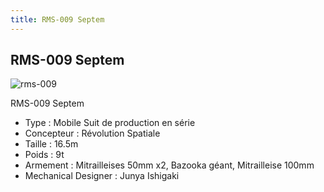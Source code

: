 ```yaml
---
title: RMS-009 Septem
---
```


RMS-009 Septem
--------------

![rms-009](/images/stories/saga/gundamx/mechas/rms-009.png)


RMS-009 Septem   
  
- Type : Mobile Suit de production en série  
- Concepteur : Révolution Spatiale  
- Taille : 16.5m  
- Poids : 9t  
- Armement : Mitrailleises 50mm x2, Bazooka géant, Mitrailleise 100mm  
- Mechanical Designer : Junya Ishigaki

